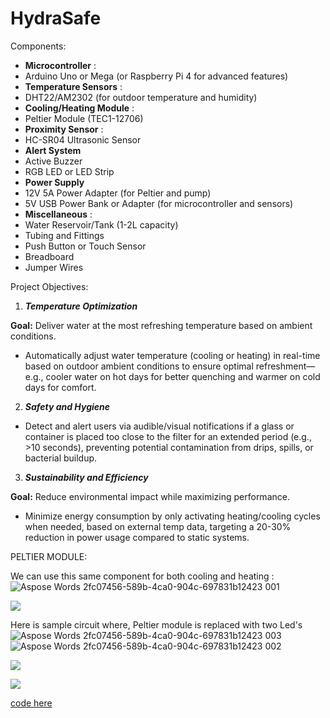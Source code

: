 # HydraSafe

Components: 

- **Microcontroller** : 
- Arduino Uno or Mega (or Raspberry Pi 4 for advanced features) 
- **Temperature Sensors** : 
- DHT22/AM2302 (for outdoor temperature and humidity) 
- **Cooling/Heating Module** : 
- Peltier Module (TEC1-12706) 
- **Proximity Sensor** : 
- HC-SR04 Ultrasonic Sensor 
- **Alert System**
- Active Buzzer 
- RGB LED or LED Strip 
- **Power Supply**  
- 12V 5A Power Adapter (for Peltier and pump) 
- 5V USB Power Bank or Adapter (for microcontroller and sensors) 
- **Miscellaneous** : 
- Water Reservoir/Tank (1-2L capacity) 
- Tubing and Fittings 
- Push Button or Touch Sensor 
- Breadboard 
- Jumper Wires 

Project Objectives: 

1. ***Temperature Optimization*** 

**Goal:** Deliver water at the most refreshing temperature based on ambient conditions. 

- Automatically adjust water temperature (cooling or heating) in real-time based on outdoor ambient conditions to ensure optimal refreshment—e.g., cooler water on hot days for better quenching and warmer on cold days for comfort. 
2. ***Safety and Hygiene*** 
- Detect and alert users via audible/visual notifications if a glass or container is placed too close to the filter for an extended period (e.g., >10 seconds), preventing potential contamination from drips, spills, or bacterial buildup. 
3. ***Sustainability and Efficiency*** 

**Goal:** Reduce environmental impact while maximizing performance. 

- Minimize energy consumption by only activating heating/cooling cycles when needed, based on external temp data, targeting a 20-30% reduction in power usage compared to static systems. 

PELTIER MODULE: 

We can use this same component for both cooling and heating :
![Aspose Words 2fc07456-589b-4ca0-904c-697831b12423 001](https://github.com/user-attachments/assets/49cfef16-4e12-4f66-b121-128d40e15892)

![](Aspose.Words.2fc07456-589b-4ca0-904c-697831b12423.001.jpeg)

Here is sample circuit where, Peltier module is replaced with two Led's  
![Aspose Words 2fc07456-589b-4ca0-904c-697831b12423 003](https://github.com/user-attachments/assets/40af8b32-dec6-4544-aefb-9baf81374fa4)
![Aspose Words 2fc07456-589b-4ca0-904c-697831b12423 002](https://github.com/user-attachments/assets/a18a921b-ccc5-46ee-a7db-8f7f96b52586)

![](Aspose.Words.2fc07456-589b-4ca0-904c-697831b12423.002.jpeg)

![](Aspose.Words.2fc07456-589b-4ca0-904c-697831b12423.003.jpeg)

[code here ](https://github.com/siddhu232222/hydrasafe/blob/main/sample.ino)

